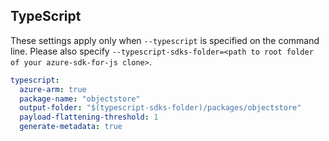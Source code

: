## TypeScript

These settings apply only when `--typescript` is specified on the command line.
Please also specify `--typescript-sdks-folder=<path to root folder of your azure-sdk-for-js clone>`.

```yaml $(typescript)
typescript:
  azure-arm: true
  package-name: "objectstore"
  output-folder: "$(typescript-sdks-folder)/packages/objectstore"
  payload-flattening-threshold: 1
  generate-metadata: true
```
